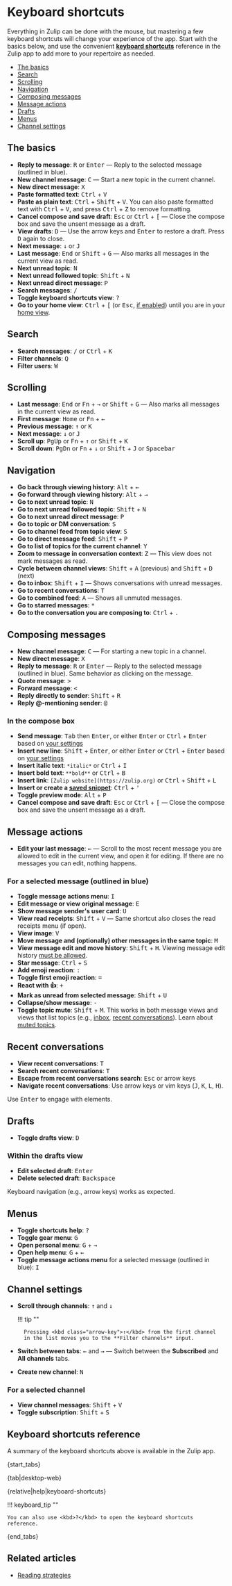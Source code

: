 # Keyboard shortcuts

[disable-escape]: /help/configure-home-view#configure-whether-esc-navigates-to-the-home-view
[toggle-enter-to-send]: /help/configure-send-message-keys

Everything in Zulip can be done with the mouse, but mastering a few keyboard
shortcuts will change your experience of the app. Start with the basics below,
and use the convenient [**keyboard shortcuts**](#keyboard-shortcuts-reference)
reference in the Zulip app to add more to your repertoire as needed.

* [The basics](#the-basics)
* [Search](#search)
* [Scrolling](#scrolling)
* [Navigation](#navigation)
* [Composing messages](#composing-messages)
* [Message actions](#message-actions)
* [Drafts](#drafts)
* [Menus](#menus)
* [Channel settings](#channel-settings)

## The basics

* **Reply to message**: <kbd>R</kbd> or <kbd>Enter</kbd> — Reply to the
  selected message (outlined in blue).
* **New channel message**: <kbd>C</kbd> — Start a new topic in the current
  channel.
* **New direct message**: <kbd>X</kbd>
* **Paste formatted text**: <kbd>Ctrl</kbd> + <kbd>V</kbd>
* **Paste as plain text**: <kbd data-mac-following-key="⌥">Ctrl</kbd> +
  <kbd>Shift</kbd> + <kbd>V</kbd>. You can also paste formatted text with
  <kbd>Ctrl</kbd> + <kbd>V</kbd>, and press <kbd>Ctrl</kbd> + <kbd>Z</kbd> to
  remove formatting.
* **Cancel compose and save draft**: <kbd>Esc</kbd> or
  <kbd data-mac-key="Ctrl">Ctrl</kbd> + <kbd>[</kbd> — Close the compose box
  and save the unsent message as a draft.
* **View drafts**: <kbd>D</kbd> — Use the arrow keys and <kbd>Enter</kbd>
  to restore a draft. Press <kbd>D</kbd> again to close.
* **Next message**: <kbd class="arrow-key">↓</kbd> or <kbd>J</kbd>
* **Last message**: <kbd>End</kbd> or <kbd>Shift</kbd> + <kbd>G</kbd> —
  Also marks all messages in the current view as read.
* **Next unread topic**: <kbd>N</kbd>
* **Next unread followed topic**: <kbd>Shift</kbd> + <kbd>N</kbd>
* **Next unread direct message**: <kbd>P</kbd>
* **Search messages**: <kbd>/</kbd>
* **Toggle keyboard shortcuts view**: <kbd>?</kbd>
* **Go to your home view**: <kbd data-mac-key="Ctrl">Ctrl</kbd> + <kbd>[</kbd>
  (or <kbd>Esc</kbd>, [if enabled][disable-escape])
  until you are in your [home view](/help/configure-home-view).

## Search

* **Search messages**: <kbd>/</kbd> or <kbd>Ctrl</kbd> + <kbd>K</kbd>
* **Filter channels**: <kbd>Q</kbd>
* **Filter users**: <kbd>W</kbd>

## Scrolling

* **Last message**: <kbd>End</kbd> or <kbd>Fn</kbd> + <kbd class="arrow-key">→</kbd>
  or <kbd>Shift</kbd> + <kbd>G</kbd> — Also marks all messages in the current view
  as read.
* **First message**: <kbd>Home</kbd> or <kbd>Fn</kbd> + <kbd class="arrow-key">←</kbd>
* **Previous message**: <kbd class="arrow-key">↑</kbd> or <kbd>K</kbd>
* **Next message**: <kbd class="arrow-key">↓</kbd> or <kbd>J</kbd>
* **Scroll up**: <kbd>PgUp</kbd> or <kbd>Fn</kbd> + <kbd class="arrow-key">↑</kbd>
  or <kbd>Shift</kbd> + <kbd>K</kbd>
* **Scroll down**: <kbd>PgDn</kbd> or <kbd>Fn</kbd> + <kbd class="arrow-key">↓</kbd>
  or <kbd>Shift</kbd> + <kbd>J</kbd> or <kbd>Spacebar</kbd>

## Navigation

* **Go back through viewing history**: <kbd data-mac-key="⌘">Alt</kbd> +
  <kbd class="arrow-key">←</kbd>
* **Go forward through viewing history**: <kbd data-mac-key="⌘">Alt</kbd> +
  <kbd class="arrow-key">→</kbd>
* **Go to next unread topic**: <kbd>N</kbd>
* **Go to next unread followed topic**: <kbd>Shift</kbd> + <kbd>N</kbd>
* **Go to next unread direct message**: <kbd>P</kbd>
* **Go to topic or DM conversation**: <kbd>S</kbd>
* **Go to channel feed from topic view**: <kbd>S</kbd>
* **Go to direct message feed**: <kbd>Shift</kbd> + <kbd>P</kbd>
* **Go to list of topics for the current channel**: <kbd>Y</kbd>
* **Zoom to message in conversation context**: <kbd>Z</kbd> — This view does not mark messages as read.
* **Cycle between channel views**: <kbd>Shift</kbd> + <kbd>A</kbd>
  (previous) and <kbd>Shift</kbd> + <kbd>D</kbd> (next)
* **Go to inbox**: <kbd>Shift</kbd> + <kbd>I</kbd> — Shows conversations with unread messages.
* **Go to recent conversations**: <kbd>T</kbd>
* **Go to combined feed**: <kbd>A</kbd> — Shows all unmuted messages.
* **Go to starred messages**: <kbd>*</kbd>
* **Go to the conversation you are composing to**: <kbd>Ctrl</kbd> + <kbd>.</kbd>

## Composing messages

* **New channel message**: <kbd>C</kbd> — For starting a new topic in a
  channel.
* **New direct message**: <kbd>X</kbd>
* **Reply to message**: <kbd>R</kbd> or <kbd>Enter</kbd> — Reply to the
  selected message (outlined in blue). Same behavior as clicking on the
  message.
* **Quote message**: <kbd>&gt;</kbd>
* **Forward message**: <kbd>&lt;</kbd>
* **Reply directly to sender**: <kbd>Shift</kbd> + <kbd>R</kbd>
* **Reply @-mentioning sender**: <kbd>@</kbd>

### In the compose box

* **Send message**: <kbd>Tab</kbd> then <kbd>Enter</kbd>, or either
  <kbd>Enter</kbd> or <kbd>Ctrl</kbd> + <kbd>Enter</kbd> based on
  [your settings][toggle-enter-to-send]
* **Insert new line**: <kbd>Shift</kbd> + <kbd>Enter</kbd>, or either
  <kbd>Enter</kbd> or <kbd>Ctrl</kbd> + <kbd>Enter</kbd> based on
  [your settings][toggle-enter-to-send]
* **Insert italic text**: `*italic*` or <kbd>Ctrl</kbd> + <kbd>I</kbd>
* **Insert bold text**: `**bold**` or <kbd>Ctrl</kbd> + <kbd>B</kbd>
* **Insert link**: `[Zulip website](https://zulip.org)` or <kbd>Ctrl</kbd> +
  <kbd>Shift</kbd> + <kbd>L</kbd>
* **Insert or create a [saved snippet](/help/saved-snippets)**:
  <kbd>Ctrl</kbd> + <kbd>'</kbd>
* **Toggle preview mode**: <kbd>Alt</kbd> + <kbd>P</kbd>
* **Cancel compose and save draft**: <kbd>Esc</kbd> or
  <kbd data-mac-key="Ctrl">Ctrl</kbd> + <kbd>[</kbd> — Close the compose box
  and save the unsent message as a draft.

## Message actions

* **Edit your last message**: <kbd class="arrow-key">←</kbd> — Scroll to the
  most recent message you are allowed to edit in the current view, and open it
  for editing. If there are no messages you can edit, nothing happens.

### For a selected message (outlined in blue)

* **Toggle message actions menu**: <kbd>I</kbd>
* **Edit message or view original message**: <kbd>E</kbd>
* **Show message sender's user card**: <kbd>U</kbd>
* **View read receipts**: <kbd>Shift</kbd> + <kbd>V</kbd> — Same shortcut
  also closes the read receipts menu (if open).
* **View image**: <kbd>V</kbd>
* **Move message and (optionally) other messages in the same topic**: <kbd>M</kbd>
* **View message edit and move history**: <kbd>Shift</kbd> +
  <kbd>H</kbd>. Viewing message edit history [must be
  allowed](/help/restrict-message-edit-history-access).
* **Star message**: <kbd>Ctrl</kbd> + <kbd>S</kbd>
* **Add emoji reaction**: <kbd>:</kbd>
* **Toggle first emoji reaction**: <kbd>=</kbd>
* **React with 👍**: <kbd>+</kbd>
* **Mark as unread from selected message**: <kbd>Shift</kbd> + <kbd>U</kbd>
* **Collapse/show message**: <kbd>-</kbd>
* **Toggle topic mute**: <kbd>Shift</kbd> + <kbd>M</kbd>. This works in both
  message views and views that list topics (e.g., [inbox](/help/inbox), [recent
  conversations](/help/recent-conversations)). Learn about [muted
  topics](/help/mute-a-topic).

## Recent conversations

* **View recent conversations**: <kbd>T</kbd>
* **Search recent conversations**: <kbd>T</kbd>
* **Escape from recent conversations search**: <kbd>Esc</kbd> or arrow keys
* **Navigate recent conversations**: Use arrow keys or vim keys
  (<kbd>J</kbd>, <kbd>K</kbd>, <kbd>L</kbd>, <kbd>H</kbd>).

Use <kbd>Enter</kbd> to engage with elements.

## Drafts

* **Toggle drafts view**: <kbd>D</kbd>

### Within the drafts view

* **Edit selected draft**: <kbd>Enter</kbd>
* **Delete selected draft**: <kbd>Backspace</kbd>

Keyboard navigation (e.g., arrow keys) works as expected.

## Menus

* **Toggle shortcuts help**: <kbd>?</kbd>
* **Toggle gear menu**: <kbd>G</kbd>
* **Open personal menu**: <kbd>G</kbd> + <kbd class="arrow-key">→</kbd>
* **Open help menu**: <kbd>G</kbd> + <kbd class="arrow-key">←</kbd>
* **Toggle message actions menu** for a selected message (outlined in blue):
  <kbd>I</kbd>

## Channel settings

* **Scroll through channels**: <kbd class="arrow-key">↑</kbd> and
  <kbd class="arrow-key">↓</kbd>

    !!! tip ""

        Pressing <kbd class="arrow-key">↑</kbd> from the first channel
        in the list moves you to the **Filter channels** input.
* **Switch between tabs**: <kbd class="arrow-key">←</kbd> and
  <kbd class="arrow-key">→</kbd> — Switch between the **Subscribed**
  and **All channels** tabs.
* **Create new channel**: <kbd>N</kbd>

### For a selected channel

* **View channel messages**: <kbd>Shift</kbd> + <kbd>V</kbd>
* **Toggle subscription**: <kbd>Shift</kbd> + <kbd>S</kbd>


## Keyboard shortcuts reference

A summary of the keyboard shortcuts above is available in the Zulip app.

{start_tabs}

{tab|desktop-web}

{relative|help|keyboard-shortcuts}

!!! keyboard_tip ""

    You can also use <kbd>?</kbd> to open the keyboard shortcuts reference.

{end_tabs}

## Related articles

* [Reading strategies](/help/reading-strategies)
